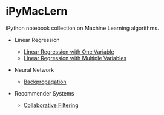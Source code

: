 <h1>iPyMacLern</h1>

iPython notebook collection on Machine Learning algorithms.

* Linear Regression
  * [Linear Regression with One Variable](http://nbviewer.ipython.org/github/ekaakurniawan/iPyMacLern/blob/master/ML-W1/Linear%20Regression%20With%20One%20Variable.ipynb)
  * [Linear Regression with Multiple Variables](http://nbviewer.ipython.org/github/ekaakurniawan/iPyMacLern/blob/master/ML-W2/Linear%20Regression%20With%20Multiple%20Variables.ipynb)

* Neural Network
  * [Backpropagation](http://nbviewer.ipython.org/github/ekaakurniawan/iPyMacLern/blob/master/ML-W4_5/Backpropagation.ipynb)

* Recommender Systems
  * [Collaborative Filtering](http://nbviewer.ipython.org/github/ekaakurniawan/iPyMacLern/blob/master/ML-W9/Collaborative%20Filtering.ipynb)
